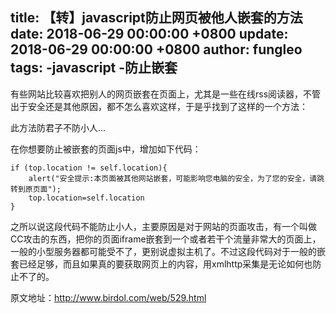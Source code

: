 title: 【转】javascript防止网页被他人嵌套的方法
date: 2018-06-29 00:00:00 +0800
update: 2018-06-29 00:00:00 +0800
author: fungleo
tags:
    -javascript
    -防止嵌套
---

有些网站比较喜欢把别人的网页嵌套在页面上，尤其是一些在线rss阅读器，不管出于安全还是其他原因，都不怎么喜欢这样，于是乎找到了这样的一个方法：

此方法防君子不防小人...

在你想要防止被嵌套的页面js中，增加如下代码：
```
if (top.location != self.location){
	alert("安全提示:本页面被其他网站嵌套，可能影响您电脑的安全，为了您的安全，请跳转到原页面");
	top.location=self.location
}
```

之所以说这段代码不能防止小人，主要原因是对于网站的页面攻击，有一个叫做CC攻击的东西，把你的页面iframe嵌套到一个或者若干个流量非常大的页面上，一般的小型服务器都可能受不了，更别说虚拟主机了。不过这段代码对于一般的嵌套已经足够，而且如果真的要获取网页上的内容，用xmlhttp采集是无论如何也防止不了的。

原文地址：http://www.birdol.com/web/529.html